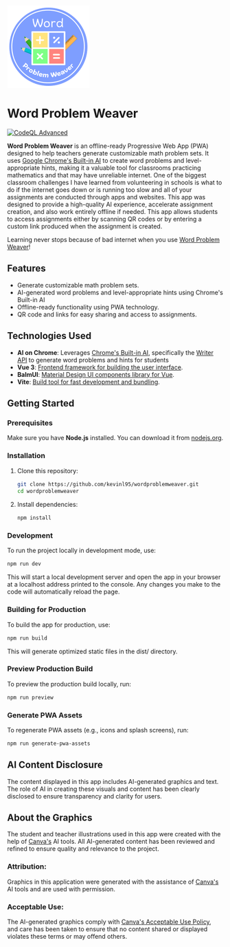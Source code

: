 ![A blue circle with the text Word Problem Weaver around the edges, circling red, blue, green, and yellow squares containing mathematic symbols](public/pwa-192x192.png)

# Word Problem Weaver

[![CodeQL Advanced](https://github.com/kevinl95/WordProblemWeaver/actions/workflows/codeql.yml/badge.svg)](https://github.com/kevinl95/WordProblemWeaver/actions/workflows/codeql.yml)

**Word Problem Weaver** is an offline-ready Progressive Web App (PWA) designed to help teachers generate customizable math problem sets. It uses [Google Chrome's Built-in AI](https://developer.chrome.com/docs/ai/built-in-apis) to create word problems and level-appropriate hints, making it a valuable tool for classrooms practicing mathematics and that may have unreliable internet. One of the biggest classroom challenges I have learned from volunteering in schools is what to do if the internet goes down or is running too slow and all of your assignments are conducted through apps and websites. This app was designed to provide a high-quality AI experience, accelerate assignment creation, and also work entirely offline if needed. This app allows students to access assignments either by scanning QR codes or by entering a custom link produced when the assignment is created.

Learning never stops because of bad internet when you use [Word Problem Weaver](https://www.wordproblemweaver.com)!

## Features

- Generate customizable math problem sets.
- AI-generated word problems and level-appropriate hints using Chrome's Built-in AI
- Offline-ready functionality using PWA technology.
- QR code and links for easy sharing and access to assignments.

## Technologies Used

- **AI on Chrome**: Leverages [Chrome's Built-in AI](https://developer.chrome.com/docs/ai/built-in-apis), specifically the [Writer API](https://developer.chrome.com/docs/ai/built-in-apis#writer_and_rewriter_apis) to generate word problems and hints for students 
- **Vue 3**: [Frontend framework for building the user interface](https://vuejs.org/).
- **BalmUI**: [Material Design UI components library for Vue](https://material.balmjs.com/).
- **Vite**: [Build tool for fast development and bundling](https://vite.dev/).

## Getting Started

### Prerequisites

Make sure you have **Node.js** installed. You can download it from [nodejs.org](https://nodejs.org/).

### Installation

1. Clone this repository:

   ```bash
   git clone https://github.com/kevinl95/wordproblemweaver.git
   cd wordproblemweaver
   ```
2. Install dependencies:
   ```bash
   npm install
   ```

### Development

To run the project locally in development mode, use:
```bash
npm run dev
```
This will start a local development server and open the app in your browser at a localhost address printed to the console. Any changes you make to the code will automatically reload the page.

### Building for Production

To build the app for production, use:

```bash
npm run build
```

This will generate optimized static files in the dist/ directory.

### Preview Production Build

To preview the production build locally, run:

```bash
npm run preview
```

### Generate PWA Assets

To regenerate PWA assets (e.g., icons and splash screens), run:

```bash
npm run generate-pwa-assets
```

## AI Content Disclosure

The content displayed in this app includes AI-generated graphics and text. The role of AI in creating these visuals and content has been clearly disclosed to ensure transparency and clarity for users.

## About the Graphics

The student and teacher illustrations used in this app were created with the help of [Canva's](https://www.canva.com) AI tools. All AI-generated content has been reviewed and refined to ensure quality and relevance to the project.

### Attribution:
Graphics in this application were generated with the assistance of [Canva's](https://www.canva.com) AI tools and are used with permission.

### Acceptable Use:
The AI-generated graphics comply with [Canva's Acceptable Use Policy](https://www.canva.com/policies/acceptable-use-policy/), and care has been taken to ensure that no content shared or displayed violates these terms or may offend others.
